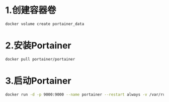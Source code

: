 

# 1.创建容器卷

```bash
docker volume create portainer_data
```

# 2.安装Portainer

```bash
docker pull portainer/portainer
```

# 3.启动Portainer

```bash
docker run -d -p 9000:9000 --name portainer --restart always -v /var/run/docker.sock:/var/run/docker.sock -v portainer_data:/data portainer/portainer
```

